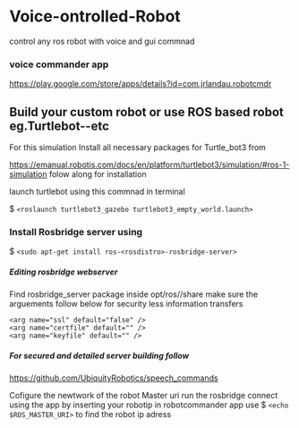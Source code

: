 # Voice-ontrolled-Robot

control any ros robot with voice and gui commnad

### voice commander app 
https://play.google.com/store/apps/details?id=com.jrlandau.robotcmdr  

## Build your custom robot or use ROS based robot eg.Turtlebot--etc

For this simulation Install all necessary packages for Turtle_bot3 from 

https://emanual.robotis.com/docs/en/platform/turtlebot3/simulation/#ros-1-simulation  folow along for installation

launch turtlebot using this commnad in terminal

$ `<roslaunch turtlebot3_gazebo turtlebot3_empty_world.launch>`

### Install Rosbridge server using 
$ `<sudo apt-get install ros-<rosdistro>-rosbridge-server>`

##### Editing rosbridge webserver 
Find rosbridge_server package inside opt/ros/<distro>/share make sure the arguements follow below for security less information transfers
  
```
<arg name="ssl" default="false" />
<arg name="certfile" default="" />
<arg name="keyfile" default="" /> 
```

##### For secured and detailed server building follow

https://github.com/UbiquityRobotics/speech_commands


Cofigure the newtwork of the robot Master uri run the rosbridge connect using the app by inserting your robotip in robotcommander app
use 
$ `<echo $ROS_MASTER_URI>` to find the robot ip adress



